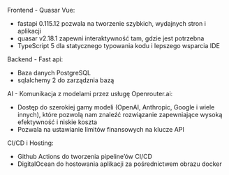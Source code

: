Frontend - Quasar Vue:
- fastapi 0.115.12 pozwala na tworzenie szybkich, wydajnych stron i aplikacji
- quasar v2.18.1 zapewni interaktywność tam, gdzie jest potrzebna
- TypeScript 5 dla statycznego typowania kodu i lepszego wsparcia IDE

Backend - Fast api:
- Baza danych PostgreSQL
- sqlalchemy 2 do zarządznia bazą


AI - Komunikacja z modelami przez usługę Openrouter.ai:
- Dostęp do szerokiej gamy modeli (OpenAI, Anthropic, Google i wiele innych), które pozwolą nam znaleźć rozwiązanie zapewniające wysoką efektywność i niskie koszta
- Pozwala na ustawianie limitów finansowych na klucze API

CI/CD i Hosting:
- Github Actions do tworzenia pipeline’ów CI/CD
- DigitalOcean do hostowania aplikacji za pośrednictwem obrazu docker
